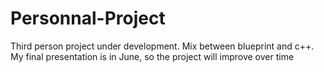 # Personnal-Project

Third person project under development.
Mix between blueprint and c++.
My final presentation is in June, so the project will improve over time
